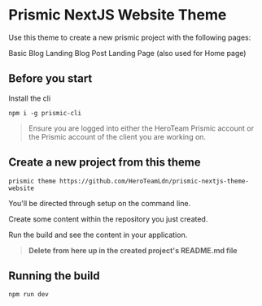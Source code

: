 
# Prismic NextJS Website Theme

Use this theme to create a new prismic project with the following pages:

Basic 
Blog Landing
Blog Post
Landing Page (also used for Home page)

## Before you start

Install the cli

    npm i -g prismic-cli

> Ensure you are logged into either the HeroTeam Prismic account or the Prismic account of the client you are working on.

## Create a new project from this theme

    prismic theme https://github.com/HeroTeamLdn/prismic-nextjs-theme-website

You'll be directed through setup on the command line. 

Create some content within the repository you just created.

Run the build and see the content in your application.

> **Delete from here up in the created project's README.md file**


## Running the build

    npm run dev